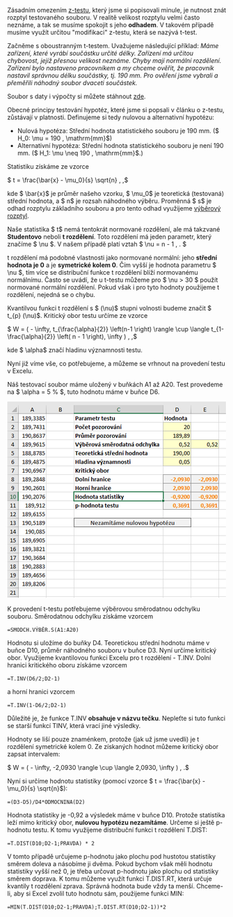 Zásadním omezením [z-testu](z_test.md), který jsme si popisovali minule, je nutnost znát rozptyl testovaného souboru. V realitě velikost rozptylu velmi často neznáme, a tak se musíme spokojit s jeho **odhadem**. V takovém případě musíme využít určitou "modifikaci" z-testu, která se nazývá t-test.

Začněme s oboustranným t-testem. Uvažujeme následující příklad: *Máme zařízení, které vyrábí součástku určité délky. Zařízení má určitou chybovost, jejíž přesnou velikost neznáme. Chyby mají normální rozdělení. Zařízení bylo nastaveno pracovníkem a my chceme ověřit, že pracovník nastavil správnou délku součástky, tj. 190 mm. Pro ověření jsme vybrali a přeměřili náhodný soubor dvaceti součástek.*

Soubor s daty i výpočty si můžete stáhnout [zde](media/t-test/t-test.xlsx).

Obecné principy testování hypotéz, které jsme si popsali v článku o z-testu, zůstávají v platnosti. Definujeme si tedy nulovou a alternativní hypotézu:

* Nulová hypotéza: Střední hodnota statistického souboru je 190 mm. ($ H_0: \mu = 190 \, \mathrm{mm}$)
* Alternativní hypotéza: Střední hodnota statistického souboru je není 190 mm. ($ H\_1: \mu \neq 190 \, \mathrm{mm}$.)

Statistiku získáme ze vzorce

$ t = \frac{\bar{x} - \mu\_0}{s} \sqrt{n} \, ,$

kde $ \bar{x}$ je průměr našeho vzorku, $ \mu\_0$ je teoretická (testovaná) střední hodnota, a $ n$ je rozsah náhodného výběru. Proměnná $ s$ je odhad rozptylu základního souboru a pro tento odhad využijeme [výběrový rozptyl](vyberovy_rozptyl.md).

Naše statistika $ t$ nemá tentokrát normované rozdělení, ale má takzvané **Studentovo** neboli **t rozdělení**. Toto rozdělení má jeden parametr, který značíme $ \nu $. V našem případě platí vztah $ \nu = n - 1 \, . $

t rozdělení má podobné vlastnosti jako normované normální: jeho **střední hodnota je 0** a je **symetrické kolem 0**. Čím vyšší je hodnota parametru $ \nu $, tím více se distribuční funkce t rozdělení blíží normovanému normálnímu. Často se uvádí, že u t-testu můžeme pro $ \nu > 30 $ použít normované normální rozdělení. Pokud však i pro tyto hodnoty použijeme t rozdělení, nejedná se o chybu.

Kvantilvou funkci t rozdělení s $ (\nu)$ stupni volnosti budeme značit  $ t\_{p} (\nu)$. Kritický obor testu určíme ze vzorce

$ W = ( - \infty, t\_{\frac{\alpha}{2}} \left(n-1 \right) \rangle \cup \langle t\_{1-\frac{\alpha}{2}} \left( n - 1 \right), \infty ) \, ,$

kde $ \alpha$ značí hladinu významnosti testu.

Nyní již víme vše, co potřebujeme, a můžeme se vrhnout na provedení testu v Excelu.

Náš testovací soubor máme uložený v buňkách A1 až A20. Test provedeme na $ \alpha = 5 % $, tuto hodnotu máme v buňce D6.


![t-test data 2](media/t-test/t-test-data-2.png)

K provedení t-testu potřebujeme výběrovou směrodatnou odchylku souboru. Směrodatnou odchylku získáme vzorcem

```
=SMODCH.VÝBĚR.S(A1:A20)
```

Hodnotu si uložíme do buňky D4. Teoretickou střední hodnotu máme v buňce D10, průměr náhodného souboru v buňce D3. Nyní určíme kritický obor. Využijeme kvantilovou funkci Excelu pro t rozdělení - T.INV. Dolní hranici kritického oboru získáme vzorcem

```
=T.INV(D6/2;D2-1)
```

a horní hranici vzorcem

```
=T.INV(1-D6/2;D2-1)
```

Důležité je, že funkce T.INV **obsahuje v názvu tečku**. Nepleťte si tuto funkci se starší funkcí TINV, která vrací jiné výsledky.

Hodnoty se liší pouze znaménkem, protože (jak už jsme uvedli) je t rozdělení symetrické kolem 0. Ze získaných hodnot můžeme kritický obor zapsat intervalem:

$ W = ( - \infty, -2,0930 \rangle \cup \langle 2,0930, \infty ) \, .$

Nyní si určíme hodnotu statistiky (pomocí vzorce $ t = \frac{\bar{x} - \mu\_0}{s} \sqrt{n}$):

```
=(D3-D5)/D4*ODMOCNINA(D2)
```

Hodnota statistiky je -0,92 a výsledek máme v buňce D10. Protože statistika leží mimo kritický obor, **nulovou hypotézu nezamítáme**. Určeme si ještě p-hodnotu testu. K tomu využijeme distribuční funkci t rozdělení T.DIST:

```
=T.DIST(D10;D2-1;PRAVDA) * 2
```

V tomto případě určujeme p-hodnotu jako plochu pod hustotou statistiky směrem doleva a násobíme ji dvěma. Pokud bychom však měli hodnotu statistiky vyšší než 0, je třeba určovat p-hodnotu jako plochu od statistiky směrem doprava. K tomu můžeme využít funkci T.DIST.RT, která určuje kvantily t rozdělení zprava. Správná hodnota bude vždy ta menší. Chceme-li, aby si Excel zvolil tuto hodnotu sám, použijeme funkci MIN:

```
=MIN(T.DIST(D10;D2-1;PRAVDA);T.DIST.RT(D10;D2-1))*2
```
